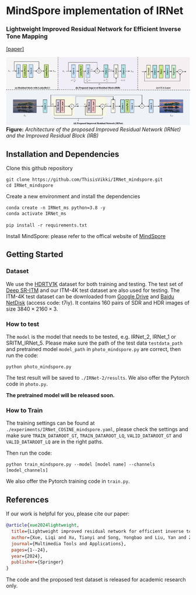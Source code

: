 # MindSpore implementation of IRNet

### Lightweight Improved Residual Network for Efficient Inverse Tone Mapping
[[paper]](https://arxiv.org/abs/2307.03998)

![image](https://github.com/ThisisVikki/IRNet_mindspore/blob/main/figure/Net%26block_structure_newcrop.png)
**Figure:** *Architecture of the proposed Improved Residual Network (IRNet) and the Improved Residual Block (IRB)*

## Installation and Dependencies
Clone this github repository
```
git clone https://github.com/ThisisVikki/IRNet_mindspore.git
cd IRNet_mindspore
```
Create a new environment and install the dependencies
```
conda create -n IRNet_ms python=3.8 -y
conda activate IRNet_ms

pip install -r requirements.txt
```
Install MindSpore: please refer to the offical website of [MindSpore](https://www.mindspore.cn/install/)

## Getting Started
### Dataset
We use the [HDRTV1K](https://github.com/chxy95/HDRTVNet#configuration) dataset for both training and testing. The test set of [Deep SR-ITM](https://github.com/sooyekim/Deep-SR-ITM) and our ITM-4K test dataset are also used for testing. The ITM-4K test dataset can be downloaded from [Google Drive](https://drive.google.com/file/d/1AJqz2ILR9XD_UO4lFklBOoKpj4ZOrRmo/view?usp=drive_link) and [Baidu NetDisk](https://pan.baidu.com/s/1KK9s6DU-ZAKIEydMnFfClQ) (access code: t7iy). It contains 160 pairs of SDR and HDR images of size $3840\times2160\times3$.

### How to test
The `model` is the model that needs to be tested, e.g. IRNet_2, IRNet_1 or SRITM_IRNet_5. Please make sure the path of the test data `testdata_path` and pretrained model `model_path` in `photo_mindspore.py` are correct, then run the code:
```
python photo_mindspore.py
```
The test result will be saved to `./IRNet-2/results`. We also offer the Pytorch code in `photo.py`.

**The pretrained model will be released soon.**

### How to Train
The training settings can be found at `./experiments/IRNet_COSINE_mindspore.yaml`, please check the settings and make sure `TRAIN_DATAROOT_GT`, `TRAIN_DATAROOT_LQ`, `VALID_DATAROOT_GT` and `VALID_DATAROOT_LQ` are in the right paths.

Then run the code:
```
python train_mindspore.py --model [model name] --channels [model_channels]
```
We also offer the Pytorch training code in `train.py`.


## References
If our work is helpful for you, please cite our paper:
```BibTeX
@article{xue2024lightweight,
  title={Lightweight improved residual network for efficient inverse tone mapping},
  author={Xue, Liqi and Xu, Tianyi and Song, Yongbao and Liu, Yan and Zhang, Lei and Zhen, Xiantong and Xu, Jun},
  journal={Multimedia Tools and Applications},
  pages={1--24},
  year={2024},
  publisher={Springer}
}
```
The code and the proposed test dataset is released for academic research only.
